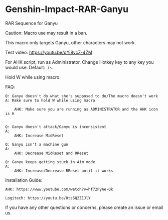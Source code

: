 # Genshin-Impact-RAR-Ganyu
RAR Sequence for Ganyu

Caution: Macro use may result in a ban.

This macro only targets Ganyu, other characters may not work.

Test video: https://youtu.be/dYi8vcZ-4ZM

For AHK script, run as Administrator. Change Hotkey key to any key you would use. Default: `/~.

Hold W while using macro.

FAQ:

    Q: Ganyu doesn't do what she's supposed to do/The macro doesn't work
    A: Make sure to hold W while using macro
		
        AHK: Make sure you are running as ADMINISTRATOR and the AHK icon is H
	

    Q: Ganyu doesn't attack/Ganyu is inconsistent
    A: 
        AHK: Increase MidReset
		
	Q: Ganyu isn't a machine gun
	A: 
		AHK: Decrease MidReset and RReset
		
	Q: Ganyu keeps getting stuck in Aim mode
	A:
		AHK: Increase/Decrease RReset until it works
		
  Installation Guide:

    AHK: https://www.youtube.com/watch?v=hf72PyAe-Qk
  
    Logitech: https://youtu.be/8tsSQ2Z1JlY
  
If you have any other questions or concerns, please create an issue or email us.
